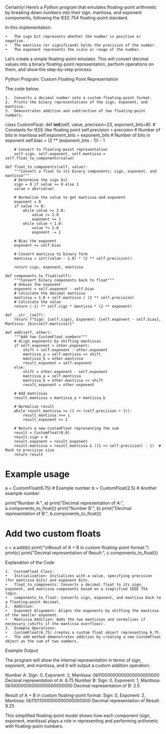 Certainly! Here’s a Python program that emulates floating-point arithmetic by breaking down numbers into their sign, mantissa, and exponent components, following the IEEE 754 floating-point standard.

In this implementation:

	•	The sign bit represents whether the number is positive or negative.
	•	The mantissa (or significand) holds the precision of the number.
	•	The exponent represents the scale or range of the number.

Let’s create a simple floating-point emulator. This will convert decimal values into a binary floating-point representation, perform operations on them, and show the step-by-step process.

Python Program: Custom Floating Point Representation

The code below:

	1.	Converts a decimal number into a custom floating-point format.
	2.	Prints the binary representations of the sign, exponent, and mantissa.
	3.	Demonstrates addition and subtraction of two floating-point numbers.

class CustomFloat:
    def __init__(self, value, precision=23, exponent_bits=8):
        # Constants for IEEE-like floating point
        self.precision = precision  # Number of bits in mantissa
        self.exponent_bits = exponent_bits  # Number of bits in exponent
        self.bias = (2 ** (exponent_bits - 1)) - 1

        # Convert to floating-point representation
        self.sign, self.exponent, self.mantissa = self.float_to_components(value)
        
    def float_to_components(self, value):
        """Convert a float to its binary components: sign, exponent, and mantissa"""
        # Determine the sign bit
        sign = 0 if value >= 0 else 1
        value = abs(value)
        
        # Normalize the value to get mantissa and exponent
        exponent = 0
        if value != 0:
            while value >= 2.0:
                value /= 2.0
                exponent += 1
            while value < 1.0:
                value *= 2.0
                exponent -= 1
        
        # Bias the exponent
        exponent += self.bias

        # Convert mantissa to binary form
        mantissa = int((value - 1.0) * (2 ** self.precision))

        return sign, exponent, mantissa

    def components_to_float(self):
        """Convert binary components back to float"""
        # Unbias the exponent
        exponent = self.exponent - self.bias
        # Calculate the decimal mantissa
        mantissa = 1.0 + self.mantissa / (2 ** self.precision)
        # Calculate the value
        return (-1) ** self.sign * mantissa * (2 ** exponent)

    def __str__(self):
        return f"Sign: {self.sign}, Exponent: {self.exponent - self.bias}, Mantissa: {bin(self.mantissa)}"

    def add(self, other):
        """Add two CustomFloat numbers"""
        # Align exponents by shifting mantissas
        if self.exponent > other.exponent:
            shift = self.exponent - other.exponent
            mantissa_a = self.mantissa << shift
            mantissa_b = other.mantissa
            result_exponent = self.exponent
        else:
            shift = other.exponent - self.exponent
            mantissa_a = self.mantissa
            mantissa_b = other.mantissa << shift
            result_exponent = other.exponent

        # Add mantissas
        result_mantissa = mantissa_a + mantissa_b

        # Normalize result
        while result_mantissa >= (1 << (self.precision + 1)):
            result_mantissa >>= 1
            result_exponent += 1

        # Return a new CustomFloat representing the sum
        result = CustomFloat(0.0)
        result.sign = 0
        result.exponent = result_exponent
        result.mantissa = result_mantissa & ((1 << self.precision) - 1)  # Mask to precision size
        return result

# Example usage
a = CustomFloat(6.75)  # Example number
b = CustomFloat(2.5)   # Another example number

print("Number A:", a)
print("Decimal representation of A:", a.components_to_float())
print("Number B:", b)
print("Decimal representation of B:", b.components_to_float())

# Add two custom floats
c = a.add(b)
print("\nResult of A + B in custom floating-point format:")
print(c)
print("Decimal representation of Result:", c.components_to_float())

Explanation of the Code

	1.	CustomFloat Class:
	•	Initialization: Initializes with a value, specifying precision (for mantissa bits) and exponent bits.
	•	float_to_components: Converts a decimal float to its sign, exponent, and mantissa components based on a simplified IEEE 754 logic.
	•	components_to_float: Converts sign, exponent, and mantissa back to a floating-point decimal.
	2.	Addition:
	•	Exponent Alignment: Aligns the exponents by shifting the mantissa of the smaller exponent.
	•	Mantissa Addition: Adds the two mantissas and normalizes if necessary (shifts if the mantissa overflows).
	3.	Example Operations:
	•	CustomFloat(6.75) creates a custom float object representing 6.75.
	•	The add method demonstrates addition by creating a new CustomFloat object as the sum of two numbers.

Example Output

The program will show the internal representation in terms of sign, exponent, and mantissa, and it will output a custom addition operation:

Number A: Sign: 0, Exponent: 2, Mantissa: 0b11000000000000000000000
Decimal representation of A: 6.75
Number B: Sign: 0, Exponent: 1, Mantissa: 0b10000000000000000000000
Decimal representation of B: 2.5

Result of A + B in custom floating-point format:
Sign: 0, Exponent: 2, Mantissa: 0b11011000000000000000000
Decimal representation of Result: 9.25

This simplified floating-point model shows how each component (sign, exponent, mantissa) plays a role in representing and performing arithmetic with floating-point numbers.
